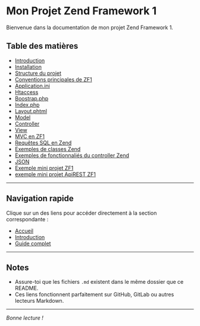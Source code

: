 # Mon Projet Zend Framework 1

Bienvenue dans la documentation de mon projet Zend Framework 1.

## Table des matières

- [Introduction](00_introduction.md)
- [Installation](01_installation.md)
- [Structure du projet](02_structure_projet.md)
- [Conventions principales de ZF1](03_conventions_principales_zf1.md)
- [Application.ini](04_fichier_application.ini.md)
- [Htaccess](05_fichier_htaccess.md)
- [Boostrap.php](06_fichier_Boostrap.php.md)
- [Index.php](07_fichier_index.php.md)
- [Layout.phtml](08_layout.phtml.md)
- [Model](09_model.md)
- [Controller](10_controller.md)
- [View](11_vue.md)
- [MVC en ZF1](12_schema_MVCenZF1.md)
- [Requêtes SQL en Zend](13_requetes_Zend.md)
- [Exemples de classes Zend](14_classes_Zend.md)
- [Exemples de fonctionnaliés du controller Zend](15_fonctionnalités_controller.md)
- [JSON](16_json.md)
- [Exemple mini projet ZF1](17_mini_projet.md)
- [exemple mini projet ApiREST ZF1](18_mni_ApiREST.md)

---

## Navigation rapide

Clique sur un des liens pour accéder directement à la section correspondante :

- [Accueil](README.md)
- [Introduction](introduction.md)
- [Guide complet](guide-complet.md)

---

## Notes

- Assure-toi que les fichiers `.md` existent dans le même dossier que ce README.
- Ces liens fonctionnent parfaitement sur GitHub, GitLab ou autres lecteurs Markdown.

---

*Bonne lecture !*
